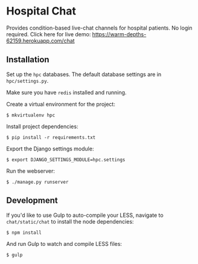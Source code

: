 
Hospital Chat
==========

Provides condition-based live-chat channels for hospital patients. No login required.
Click here for live demo: https://warm-depths-62159.herokuapp.com/chat

## Installation

Set up the `hpc` databases.  The default database settings are
in `hpc/settings.py`.

Make sure you have `redis` installed and running.

Create a virtual environment for the project: 

    $ mkvirtualenv hpc

Install project dependencies:

    $ pip install -r requirements.txt

Export the Django settings module:

    $ export DJANGO_SETTINGS_MODULE=hpc.settings

Run the webserver:

    $ ./manage.py runserver

## Development

If you'd like to use Gulp to auto-compile your LESS, navigate to `chat/static/chat` to install the node
dependencies:

    $ npm install

And run Gulp to watch and compile LESS files:

    $ gulp
